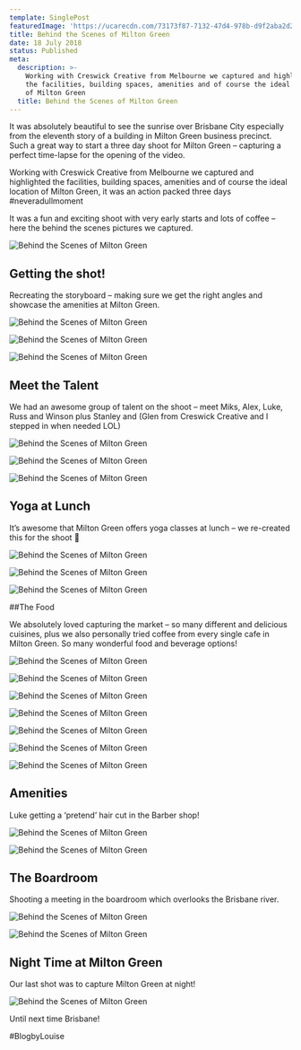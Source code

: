 ```yaml
---
template: SinglePost
featuredImage: 'https://ucarecdn.com/73173f87-7132-47d4-978b-d9f2aba2d289/'
title: Behind the Scenes of Milton Green
date: 18 July 2018
status: Published
meta:
  description: >-
    Working with Creswick Creative from Melbourne we captured and highlighted
    the facilities, building spaces, amenities and of course the ideal location
    of Milton Green
  title: Behind the Scenes of Milton Green
---
```

It was absolutely beautiful to see the sunrise over Brisbane City especially from the eleventh story of a building in Milton Green business precinct. Such a great way to start a three day shoot for Milton Green – capturing a perfect time-lapse for the opening of the video.

Working with Creswick Creative from Melbourne we captured and highlighted the facilities, building spaces, amenities and of course the ideal location of Milton Green, it was an action packed three days #neveradullmoment

It was a fun and exciting shoot with very early starts and lots of coffee – here the behind the scenes pictures we captured.

![Behind the Scenes of Milton Green](https://ucarecdn.com/f6a39810-749d-450e-8e7e-24e88b635fd4/)

## Getting the shot!

Recreating the storyboard – making sure we get the right angles and showcase the amenities at Milton Green.

![Behind the Scenes of Milton Green](https://ucarecdn.com/4ae079dc-5002-425c-b052-72e76d18f04f/)

![Behind the Scenes of Milton Green](https://ucarecdn.com/2ba2cc60-f7e9-47d0-bc88-107f4fc701d0/)

![Behind the Scenes of Milton Green](https://ucarecdn.com/abafcb82-1ed6-41a6-9574-de33702a5bf6/)

## Meet the Talent

We had an awesome group of talent on the shoot – meet Miks, Alex, Luke, Russ and Winson plus Stanley and (Glen from Creswick Creative and I stepped in when needed LOL)

![Behind the Scenes of Milton Green](https://ucarecdn.com/71188604-861e-4f62-86fb-6f3dbe977bda/)

![Behind the Scenes of Milton Green](https://ucarecdn.com/c9982e05-9475-4b3e-b799-aff12e2086f9/)

![Behind the Scenes of Milton Green](https://ucarecdn.com/46cc08e5-abb3-4bf1-8252-bb5e49a312e8/)

## Yoga at Lunch

It’s awesome that Milton Green offers yoga classes at lunch – we re-created this for the shoot 🙂

![Behind the Scenes of Milton Green](https://ucarecdn.com/a3252693-5429-4b5b-a499-5b7feff8936d/)

![Behind the Scenes of Milton Green](https://ucarecdn.com/65cd16db-a43a-4cb0-ad45-c33d388fe0f8/6)

![Behind the Scenes of Milton Green](https://ucarecdn.com/e1bbebff-ecbf-40fd-9754-cb74be23f494/)

##The Food

We absolutely loved capturing the market – so many different and delicious cuisines, plus we also personally tried coffee from every single cafe in Milton Green. So many wonderful food and beverage options!

![Behind the Scenes of Milton Green](https://ucarecdn.com/4db7d08a-7497-4b5c-b0fe-da0e1f3e1ebb/)

![Behind the Scenes of Milton Green](https://ucarecdn.com/48af81d6-4971-44f1-83b6-5689cff4966f/)

![Behind the Scenes of Milton Green](https://ucarecdn.com/90bd0987-486a-4e03-8d81-222a36bae606/)

![Behind the Scenes of Milton Green](https://ucarecdn.com/40f473ec-02d3-472a-a52e-06b6f2df0390/)

![Behind the Scenes of Milton Green](https://ucarecdn.com/6f85d0b3-00bb-4add-b354-b819458484ad/)

![Behind the Scenes of Milton Green](https://ucarecdn.com/8f794e4b-738f-4d8d-b6fc-eeaa04ff642f/)

![Behind the Scenes of Milton Green](https://ucarecdn.com/ce0e9962-3bb2-44c2-aceb-05e65bc67896/)

## Amenities

Luke getting a ‘pretend’ hair cut in the Barber shop!

![Behind the Scenes of Milton Green](https://ucarecdn.com/7cdacf69-3a6f-4102-adcf-5ea4e0a9ff33/)

![Behind the Scenes of Milton Green](https://ucarecdn.com/e4cf04da-68ff-4f5b-9dd9-fcf538631f43/)

## The Boardroom

Shooting a meeting in the boardroom which overlooks the Brisbane river.

![Behind the Scenes of Milton Green](https://ucarecdn.com/96d3e75d-e546-40f8-9d4d-d977850ff7e3/)

![Behind the Scenes of Milton Green](https://ucarecdn.com/0179e7ef-a559-4d58-b990-e694e68cb45f/)

## Night Time at Milton Green

Our last shot was to capture Milton Green at night!

![Behind the Scenes of Milton Green](https://ucarecdn.com/b87f436f-05a2-4cbd-8f80-6affdc789e0c/)

Until next time Brisbane! 

#BlogbyLouise
